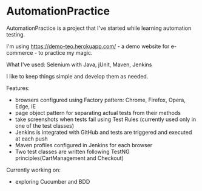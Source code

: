 # AutomationPractice

AutomationPractice is a project that I've started while learning automation testing.

I'm using https://demo-teo.herokuapp.com/ - a demo website for e-commerce - to practice my magic.

What I've used: Selenium with Java, jUnit, Maven, Jenkins

I like to keep things simple and develop them as needed.

Features:
- browsers configured using Factory pattern: Chrome, Firefox, Opera, Edge, IE
- page object pattern for separating actual tests from their methods
- take screenshots when tests fail using Test Rules (currently used only in one of the test classes)
- Jenkins is integrated with GitHub and tests are triggered and executed at each push
- Maven profiles configured in Jenkins for each browser
- Two test classes are written following TestNG principles(CartManagement and Checkout)

Currently working on:
- exploring Cucumber and BDD
